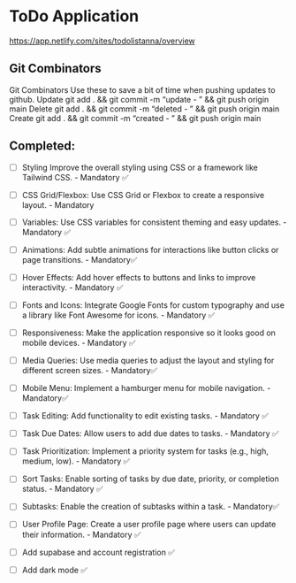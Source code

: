 # ToDo Application

https://app.netlify.com/sites/todolistanna/overview

## Git Combinators

Git Combinators
Use these to save a bit of time when pushing updates to github.
Update
git add . && git commit -m “update - ” && git push origin main
Delete
git add . && git commit -m “deleted - ” && git push origin main
Create
git add . && git commit -m “created - ” && git push origin main

## Completed:

- [ ] Styling Improve the overall styling using CSS or a framework like Tailwind CSS. - Mandatory ✅
- [ ] CSS Grid/Flexbox: Use CSS Grid or Flexbox to create a responsive layout. - Mandatory
- [ ] Variables: Use CSS variables for consistent theming and easy updates. - Mandatory ✅
- [ ] Animations: Add subtle animations for interactions like button clicks or page transitions. - Mandatory✅
- [ ] Hover Effects: Add hover effects to buttons and links to improve interactivity. - Mandatory ✅
- [ ] Fonts and Icons: Integrate Google Fonts for custom typography and use a library like Font Awesome for icons. - Mandatory ✅

- [ ] Responsiveness: Make the application responsive so it looks good on mobile devices. - Mandatory ✅
- [ ] Media Queries: Use media queries to adjust the layout and styling for different screen sizes. - Mandatory✅
- [ ] Mobile Menu: Implement a hamburger menu for mobile navigation. - Mandatory✅

- [ ] Task Editing: Add functionality to edit existing tasks. - Mandatory ✅
- [ ] Task Due Dates: Allow users to add due dates to tasks. - Mandatory ✅
- [ ] Task Prioritization: Implement a priority system for tasks (e.g., high, medium, low). - Mandatory ✅

- [ ] Sort Tasks: Enable sorting of tasks by due date, priority, or completion status. - Mandatory ✅
- [ ] Subtasks: Enable the creation of subtasks within a task. - Mandatory✅

- [ ] User Profile Page: Create a user profile page where users can update their information. - Mandatory ✅

- [ ] Add supabase and account registration ✅
- [ ] Add dark mode ✅
